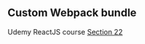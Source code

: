 ## Custom Webpack bundle

Udemy ReactJS course  [Section 22](https://www.udemy.com/react-the-complete-guide-incl-redux/)